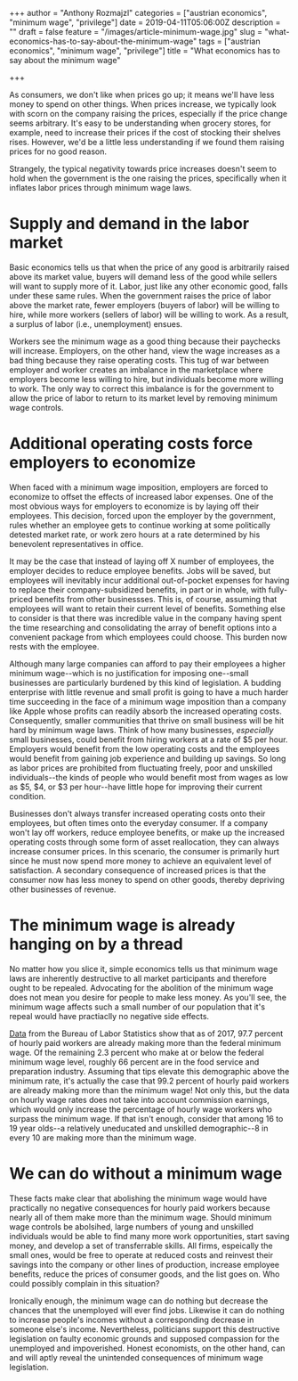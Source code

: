 +++
author = "Anthony Rozmajzl"
categories = ["austrian economics", "minimum wage", "privilege"]
date = 2019-04-11T05:06:00Z
description = ""
draft = false
feature = "/images/article-minimum-wage.jpg"
slug = "what-economics-has-to-say-about-the-minimum-wage"
tags = ["austrian economics", "minimum wage", "privilege"]
title = "What economics has to say about the minimum wage"

+++


As consumers, we don't like when prices go up; it means we'll have less money to spend on other things. When prices increase, we typically look with scorn on the company raising the prices, especially if the price change seems arbitrary. It's easy to be understanding when grocery stores, for example, need to increase their prices if the cost of stocking their shelves rises. However, we'd be a little less understanding if we found them raising prices for no good reason. 

Strangely, the typical negativity towards price increases doesn't seem to hold when the government is the one raising the prices, specifically when it inflates labor prices through minimum wage laws.

# Supply and demand in the labor market
Basic economics tells us that when the price of any good is arbitrarily raised above its market value, buyers will demand less of the good while sellers will want to supply more of it. Labor, just like any other economic good, falls under these same rules. When the government raises the price of labor above the market rate, fewer employers (buyers of labor) will be willing to hire, while more workers (sellers of labor) will be willing to work. As a result, a surplus of labor (i.e., unemployment) ensues.

Workers see the minimum wage as a good thing because their paychecks will increase. Employers, on the other hand, view the wage increases as a bad thing because they raise operating costs. This tug of war between employer and worker creates an imbalance in the marketplace where employers become less willing to hire, but individuals become more willing to work. The only way to correct this imbalance is for the government to allow the price of labor to return to its market level by removing minimum wage controls. 

# Additional operating costs force employers to economize
When faced with a minimum wage imposition, employers are forced to economize to offset the effects of increased labor expenses. One of the most obvious ways for employers to economize is by laying off their employees. This decision, forced upon the employer by the government, rules whether an employee gets to continue working at some politically detested market rate, or work zero hours at a rate determined by his benevolent representatives in office. 

It may be the case that instead of laying off X number of employees, the employer decides to reduce employee benefits. Jobs will be saved, but employees will inevitably incur additional out-of-pocket expenses for having to replace their company-subsidized benefits, in part or in whole, with fully-priced benefits from other businessses. This is, of course, assuming that employees will want to retain their current level of benefits. Something else to consider is that there was incredible value in the company having spent the time researching and consolidating the array of benefit options into a convenient package from which employees could choose. This burden now rests with the employee.

Although many large companies can afford to pay their employees a higher minimum wage--which is no justification for imposing one--small businesses are particularly burdened by this kind of legislation. A budding enterprise with little revenue and small profit is going to have a much harder time succeeding in the face of a minimum wage imposition than a company like Apple whose profits can readily absorb the increased operating costs. Consequently, smaller communities that thrive on small business will be hit hard by minimum wage laws. Think of how many businesses, *especially* small businesses, could benefit from hiring workers at a rate of $5 per hour. Employers would benefit from the low operating costs and the employees would benefit from gaining job experience and building up savings. So long as labor prices are prohibited from fluctuating freely, poor and unskilled individuals--the kinds of people who would benefit most from wages as low as $5, $4, or $3 per hour--have little hope for improving their current condition.  

Businesses don't always transfer increased operating costs onto their employees, but often times onto the everyday consumer. If a company won't lay off workers, reduce employee benefits, or make up the increased operating costs through some form of asset reallocation, they can always increase consumer prices. In this scenario, the consumer is primarily hurt since he must now spend more money to achieve an equivalent level of satisfaction. A secondary consequence of increased prices is that the consumer now has less money to spend on other goods, thereby depriving other businesses of revenue.
# The minimum wage is already hanging on by a thread
No matter how you slice it, simple economics tells us that minimum wage laws are inherently destructive to all market participants and therefore ought to be repealed. Advocating for the abolition of the minimum wage does not mean you desire for people to make less money. As you'll see, the minimum wage affects such a small number of our population that it's repeal would have practiaclly no negative side effects.

[Data](https://www.bls.gov/opub/reports/minimum-wage/2017/home.htm) from the Bureau of Labor Statistics show that as of 2017, 97.7 percent of hourly paid workers are already making more than the federal minimum wage. Of the remaining 2.3 percent who make at or below the federal minimum wage level, roughly 66 percent are in the food service and preparation industry. Assuming that tips elevate this demographic above the minimum rate, it's actually the case that 99.2 percent of hourly paid workers are already making more than the minimum wage! Not only this, but the data on hourly wage rates does not take into account commission earnings, which would only increase the percentage of hourly wage workers who surpass the minimum wage. If that isn't enough, consider that among 16 to 19 year olds--a relatively uneducated and unskilled demographic--8 in every 10 are making more than the minimum wage.

# We can do without a minimum wage
These facts make clear that abolishing the minimum wage would have practically no negative consequences for hourly paid workers because nearly all of them make more than the minimum wage. Should minimum wage controls be abolsihed, large numbers of young and unskilled individuals would be able to find many more work opportunities, start saving money, and develop a set of transferrable skills. All firms, espeically the small ones, would be free to operate at reduced costs and reinvest their savings into the company or other lines of production, increase employee benefits, reduce the prices of consumer goods, and the list goes on. Who could possibly complain in this situation?

Ironically enough, the minimum wage can do nothing but decrease the chances that the unemployed will ever find jobs. Likewise it can do nothing to increase people's incomes without a corresponding decrease in someone else's income. Nevertheless, politicians support this destructive legislation on faulty economic grounds and supposed compassion for the unemployed and impoverished. Honest economists, on the other hand, can and will aptly reveal the unintended consequences of minimum wage legislation.

